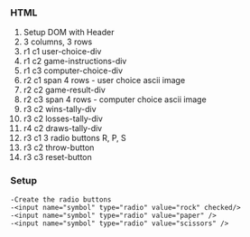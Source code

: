 ### HTML
1) Setup DOM with Header
2) 3 columns, 3 rows
3) r1 c1 user-choice-div
4) r1 c2 game-instructions-div
5) r1 c3 computer-choice-div
6) r2 c1 span 4 rows - user choice ascii image
7) r2 c2 game-result-div
8) r2 c3 span 4 rows - computer choice ascii image
9) r3 c2 wins-tally-div
10) r3 c2 losses-tally-div
11) r4 c2 draws-tally-div
12) r3 c1 3 radio buttons R, P, S
13) r3 c2 throw-button
14) r3 c3 reset-button

### Setup
    -Create the radio buttons
    -<input name="symbol" type="radio" value="rock" checked/>
    -<input name="symbol" type="radio" value="paper" />
    -<input name="symbol" type="radio" value="scissors" />